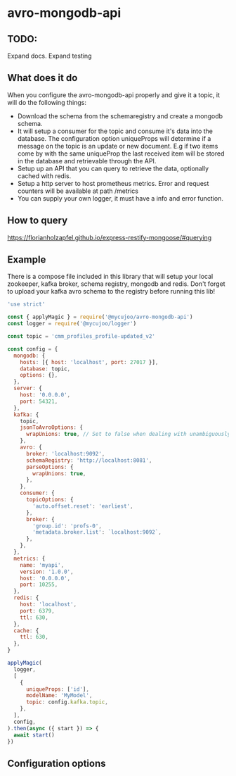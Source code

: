 # avro-mongodb-api

## TODO:

Expand docs.
Expand testing

## What does it do

When you configure the avro-mongodb-api properly and give it a topic, it will do the following things:

- Download the schema from the schemaregistry and create a mongodb schema.
- It will setup a consumer for the topic and consume it's data into the database. The configuration option uniqueProps will determine if a message on the topic is an update or new document. E.g if two items come by with the same uniqueProp the last received item will be stored in the database and retrievable through the API.
- Setup up an API that you can query to retrieve the data, optionally cached with redis.
- Setup a http server to host prometheus metrics. Error and request counters will be available at path /metrics
- You can supply your own logger, it must have a info and error function.

## How to query

https://florianholzapfel.github.io/express-restify-mongoose/#querying

## Example

There is a compose file included in this library that will setup your local zookeeper, kafka broker, schema registry, mongodb and redis. Don't forget to upload your kafka avro schema to the registry before running this lib!

```javascript
'use strict'

const { applyMagic } = require('@mycujoo/avro-mongodb-api')
const logger = require('@mycujoo/logger')

const topic = 'cmm_profiles_profile-updated_v2'

const config = {
  mongodb: {
    hosts: [{ host: 'localhost', port: 27017 }],
    database: topic,
    options: {},
  },
  server: {
    host: '0.0.0.0',
    port: 54321,
  },
  kafka: {
    topic,
    jsonToAvroOptions: {
      wrapUnions: true, // Set to false when dealing with unambiguously wrapped unions in your avro schema (such as the highlights schema).
    },
    avro: {
      broker: 'localhost:9092',
      schemaRegistry: 'http://localhost:8081',
      parseOptions: {
        wrapUnions: true,
      },
    },
    consumer: {
      topicOptions: {
        'auto.offset.reset': 'earliest',
      },
      broker: {
        'group.id': 'profs-0',
        'metadata.broker.list': `localhost:9092`,
      },
    },
  },
  metrics: {
    name: 'myapi',
    version: '1.0.0',
    host: '0.0.0.0',
    port: 10255,
  },
  redis: {
    host: 'localhost',
    port: 6379,
    ttl: 630,
  },
  cache: {
    ttl: 630,
  },
}

applyMagic(
  logger,
  [
    {
      uniqueProps: ['id'],
      modelName: 'MyModel',
      topic: config.kafka.topic,
    },
  ],
  config,
).then(async ({ start }) => {
  await start()
})
```

## Configuration options
